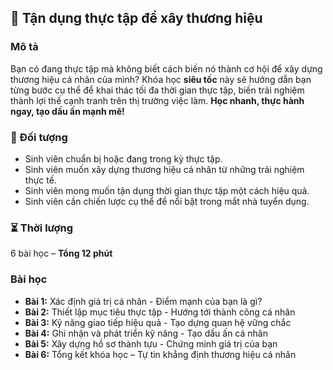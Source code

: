 ## 📌 Tận dụng thực tập để xây thương hiệu

### Mô tả
Bạn có đang thực tập mà không biết cách biến nó thành cơ hội để xây dựng thương hiệu cá nhân của mình? Khóa học **siêu tốc** này sẽ hướng dẫn bạn từng bước cụ thể để khai thác tối đa thời gian thực tập, biến trải nghiệm thành lợi thế cạnh tranh trên thị trường việc làm. **Học nhanh, thực hành ngay, tạo dấu ấn mạnh mẽ!**

### 🎯 Đối tượng
- Sinh viên chuẩn bị hoặc đang trong kỳ thực tập.
- Sinh viên muốn xây dựng thương hiệu cá nhân từ những trải nghiệm thực tế.
- Sinh viên mong muốn tận dụng thời gian thực tập một cách hiệu quả.
- Sinh viên cần chiến lược cụ thể để nổi bật trong mắt nhà tuyển dụng.

### ⏳ Thời lượng
6 bài học – **Tổng 12 phút**

### Bài học
- **Bài 1:** Xác định giá trị cá nhân - Điểm mạnh của bạn là gì?
- **Bài 2:** Thiết lập mục tiêu thực tập - Hướng tới thành công cá nhân
- **Bài 3:** Kỹ năng giao tiếp hiệu quả - Tạo dựng quan hệ vững chắc
- **Bài 4:** Ghi nhận và phát triển kỹ năng - Tạo dấu ấn cá nhân
- **Bài 5:** Xây dựng hồ sơ thành tựu - Chứng minh giá trị của bạn
- **Bài 6:** Tổng kết khóa học – Tự tin khẳng định thương hiệu cá nhân